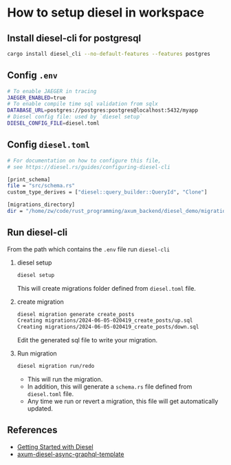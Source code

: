 # How to setup diesel in workspace

## Install diesel-cli for postgresql

```sh
cargo install diesel_cli --no-default-features --features postgres
```

## Config `.env`

```sh
# To enable JAEGER in tracing 
JAEGER_ENABLED=true
# To enable compile time sql validation from sqlx
DATABASE_URL=postgres://postgres:postgres@localhost:5432/myapp
# Diesel config file: used by `diesel setup`
DIESEL_CONFIG_FILE=diesel.toml
```

## Config `diesel.toml`

```sh
# For documentation on how to configure this file,
# see https://diesel.rs/guides/configuring-diesel-cli

[print_schema]
file = "src/schema.rs"
custom_type_derives = ["diesel::query_builder::QueryId", "Clone"]

[migrations_directory]
dir = "/home/zw/code/rust_programming/axum_backend/diesel_demo/migrations"
```

## Run diesel-cli

From the path which contains the `.env` file run `diesel-cli`
  
1. diesel setup
  
     ```sh
     diesel setup
     ```

     This will create migrations folder defined from `diesel.toml` file.

2. create migration

     ``` sh
     diesel migration generate create_posts
     Creating migrations/2024-06-05-020419_create_posts/up.sql
     Creating migrations/2024-06-05-020419_create_posts/down.sql
     ```

     Edit the generated sql file to write your migration.

3. Run migration

    ```sh
    diesel migration run/redo 
    ```

    - This will run the migration.
    - In addition, this will generate a `schema.rs` file defined from `diesel.toml` file.
    - Any time we run or revert a migration, this file will get automatically updated.

## References

- [Getting Started with Diesel](https://diesel.rs/guides/getting-started)
- [axum-diesel-async-graphql-template](https://github.com/mishaszu/axum-diesel-async-graphql-template/tree/main)
